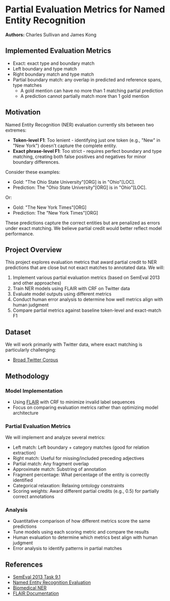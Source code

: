 # Partial Evaluation Metrics for Named Entity Recognition

**Authors:** Charles Sullivan and James Kong

## Implemented Evaluation Metrics

- Exact: exact type and boundary match
- Left boundary and type match
- Right boundary match and type match
- Partial boundary match: any overlap in predicted and reference spans, type matches
    - A gold mention can have no more than 1 matching partial prediction
    - A prediction cannot partially match more than 1 gold mention  

## Motivation

Named Entity Recognition (NER) evaluation currently sits between two extremes:
- **Token-level F1**: Too lenient - identifying just one token (e.g., "New" in "New York") doesn't capture the complete entity.
- **Exact phrase-level F1**: Too strict - requires perfect boundary and type matching, creating both false positives and negatives for minor boundary differences.

Consider these examples:
- Gold: "The Ohio State University"[ORG] is in "Ohio"[LOC].
- Prediction: The "Ohio State University"[ORG] is in "Ohio"[LOC].

Or:
- Gold: "The New York Times"[ORG]
- Prediction: The "New York Times"[ORG]

These predictions capture the correct entities but are penalized as errors under exact matching. We believe partial credit would better reflect model performance.

## Project Overview

This project explores evaluation metrics that award partial credit to NER predictions that are close but not exact matches to annotated data. We will:

1. Implement various partial evaluation metrics (based on SemEval 2013 and other approaches)
2. Train NER models using FLAIR with CRF on Twitter data
3. Evaluate model outputs using different metrics
4. Conduct human error analysis to determine how well metrics align with human judgment
5. Compare partial metrics against baseline token-level and exact-match F1

## Dataset

We will work primarily with Twitter data, where exact matching is particularly challenging:
- [Broad Twitter Corpus](https://aclanthology.org/C16-1111.pdf)

## Methodology

### Model Implementation
- Using [FLAIR](https://github.com/flairNLP/flair) with CRF to minimize invalid label sequences
- Focus on comparing evaluation metrics rather than optimizing model architecture

### Partial Evaluation Metrics
We will implement and analyze several metrics:
- Left match: Left boundary + category matches (good for relation extraction)
- Right match: Useful for missing/included preceding adjectives
- Partial match: Any fragment overlap
- Approximate match: Substring of annotation
- Fragment percentage: What percentage of the entity is correctly identified
- Categorical relaxation: Relaxing ontology constraints
- Scoring weights: Award different partial credits (e.g., 0.5) for partially correct annotations

### Analysis
- Quantitative comparison of how different metrics score the same predictions
- Tune models using each scoring metric and compare the results
- Human evaluation to determine which metrics best align with human judgment
- Error analysis to identify patterns in partial matches

## References

- [SemEval 2013 Task 9.1](https://aclanthology.org/S13-2056.pdf)
- [Named Entity Recognition Evaluation](https://www.davidsbatista.net/blog/2018/05/09/Named_Entity_Evaluation/)
- [Biomedical NER](https://link.springer.com/article/10.1186/1471-2105-7-92)
- [FLAIR Documentation](https://flairnlp.github.io/docs/tutorial-training/how-to-train-sequence-tagger#training-a-named-entity-recognition-ner-model-with-flair-embeddings)